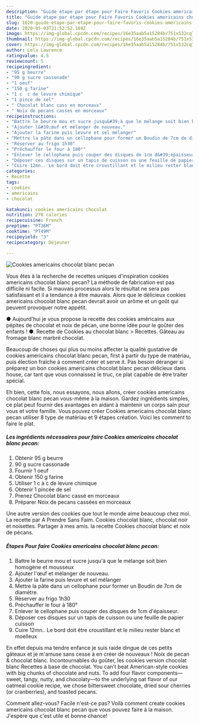 ```yaml
---
description: "Guide étape par étape pour Faire Favoris Cookies americains chocolat blanc pecan"
title: "Guide étape par étape pour Faire Favoris Cookies americains chocolat blanc pecan"
slug: 1020-guide-etape-par-etape-pour-faire-favoris-cookies-americains-chocolat-blanc-pecan
date: 2020-05-03T21:52:52.169Z
image: https://img-global.cpcdn.com/recipes/16e35aab5a15284b/751x532cq70/cookies-americains-chocolat-blanc-pecan-photo-principale-de-la-recette.jpg
thumbnail: https://img-global.cpcdn.com/recipes/16e35aab5a15284b/751x532cq70/cookies-americains-chocolat-blanc-pecan-photo-principale-de-la-recette.jpg
cover: https://img-global.cpcdn.com/recipes/16e35aab5a15284b/751x532cq70/cookies-americains-chocolat-blanc-pecan-photo-principale-de-la-recette.jpg
author: Lela Lawrence
ratingvalue: 4.5
reviewcount: 5
recipeingredient:
- "95 g beurre"
- "90 g sucre cassonade"
- "1 oeuf"
- "150 g farine"
- "1 c  c de levure chimique"
- "1 pince de sel"
- " Chocolat blanc cass en morceaux"
- " Noix de pecans casses en morceaux"
recipeinstructions:
- "Battre le beurre mou et sucre jusqu&#39;à que le mélange soit bien homogène et mousseux"
- "Ajouter l&#39;œuf et mélanger de nouveau."
- "Ajouter la farine puis levure et sel mélanger"
- "Mettre la pâte dans un cellophane pour former un Boudin de 7cm de diamètre."
- "Réserver au frigo 1h30"
- "Préchauffer le four à 180°"
- "Enlever le cellophane puis couper des disques de 1cm d&#39;épaisseur."
- "Déposer ces disques sur un tapis de cuisson ou une feuille de papier cuisson"
- "Cuire 12mn.. Le bord doit être croustillant et le milieu rester blanc et moelleux"
categories:
- Recette
tags:
- cookies
- americains
- chocolat

katakunci: cookies americains chocolat 
nutrition: 278 calories
recipecuisine: French
preptime: "PT36M"
cooktime: "PT49M"
recipeyield: "3"
recipecategory: Déjeuner

---
```



![Cookies americains chocolat blanc pecan](https://img-global.cpcdn.com/recipes/16e35aab5a15284b/751x532cq70/cookies-americains-chocolat-blanc-pecan-photo-principale-de-la-recette.jpg)

Vous êtes à la recherche de recettes uniques d'inspiration cookies americains chocolat blanc pecan? La méthode de fabrication est pas difficile ni facile. Si mauvais processus alors le résultat ne sera pas satisfaisant et il a tendance à être mauvais. Alors que le délicieux cookies americains chocolat blanc pecan devrait avoir un arôme et un goût qui peuvent provoquer notre appétit.

● Aujourd&#39;hui je vous propose la recette des cookies américains aux pépites de chocolat et noix de pécan, une bonne idée pour le goûter des enfants ! ●. Recette de Cookies au chocolat blanc &gt; Recettes. Gâteau au fromage blanc marbré chocolat.

Beaucoup de choses qui plus ou moins affecter la qualité gustative de cookies americains chocolat blanc pecan, first à partir du type de matériau, puis élection fraîche à comment créer et serve it. Pas besoin déranger si préparez un bon cookies americains chocolat blanc pecan délicieux dans house, car tant que vous connaissez le truc, ce plat capable de être traiter spécial.


Eh bien, cette fois, nous essayons, nous allons, créer cookies americains chocolat blanc pecan vous-même à la maison. Gardez ingrédients simples, ce plat peut fournir des avantages en aidant à maintenir un corps sain pour vous et votre famille. Vous pouvez créer Cookies americains chocolat blanc pecan utiliser 8 type de matériau et 9 étapes création. Voici les comment to faire le plat.

<!--inarticleads1-->

##### Les ingrédients nécessaires pour faire Cookies americains chocolat blanc pecan:

1. Obtenir 95 g beurre
1.  90 g sucre cassonade
1. Fournir 1 oeuf
1. Obtenir 150 g farine
1. Utiliser 1 c à c de levure chimique
1. Obtenir 1 pincée de sel
1. Prenez  Chocolat blanc cassé en morceaux
1. Préparer  Noix de pecans cassées en morceaux


Une autre version des cookies que tout le monde aime beaucoup chez moi. La recette par A Prendre Sans Faim. Cookies chocolat blanc, chocolat noir et noisettes. Partager à mes amis. la recette Cookies chocolat blanc et noix de pécans. 

<!--inarticleads2-->

##### Étapes Pour faire Cookies americains chocolat blanc pecan:

1. Battre le beurre mou et sucre jusqu&#39;à que le mélange soit bien homogène et mousseux
1. Ajouter l&#39;œuf et mélanger de nouveau.
1. Ajouter la farine puis levure et sel mélanger
1. Mettre la pâte dans un cellophane pour former un Boudin de 7cm de diamètre.
1. Réserver au frigo 1h30
1. Préchauffer le four à 180°
1. Enlever le cellophane puis couper des disques de 1cm d&#39;épaisseur.
1. Déposer ces disques sur un tapis de cuisson ou une feuille de papier cuisson
1. Cuire 12mn.. Le bord doit être croustillant et le milieu rester blanc et moelleux


En effet depuis ma tendre enfance je suis raide dingue de ces petits gâteaux et je m&#39;amuse sans cesse à en créer de nouveaux ! Noix de pecan &amp; chocolat blanc. Incontournables du goûter, les cookies version chocolat blanc Recettes à base de chocolat. You can&#39;t beat American-style cookies with big chunks of chocolate and nuts. To add four flavor components—sweet, tangy, nutty, and chocolaty—to the underlying oat flavor of our oatmeal cookie recipe, we chose bittersweet chocolate, dried sour cherries (or cranberries), and toasted pecans. 


Comment allez-vous? Facile n'est-ce pas? Voilà comment create cookies americains chocolat blanc pecan que vous pouvez faire à la maison. J'espère que c'est utile et bonne chance!
